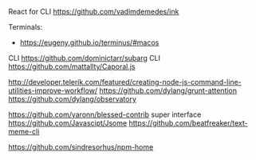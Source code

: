 React for CLI https://github.com/vadimdemedes/ink


Terminals:
- https://eugeny.github.io/terminus/#macos


CLI https://github.com/dominictarr/subarg
CLI https://github.com/mattallty/Caporal.js


http://developer.telerik.com/featured/creating-node-js-command-line-utilities-improve-workflow/
https://github.com/dylang/grunt-attention
https://github.com/dylang/observatory

https://github.com/yaronn/blessed-contrib super interface
https://github.com/Javascipt/Jsome
https://github.com/beatfreaker/text-meme-cli

https://github.com/sindresorhus/npm-home

